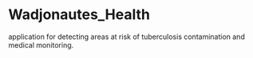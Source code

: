 # Wadjonautes_Health
application for detecting areas at risk of tuberculosis contamination and medical monitoring.
